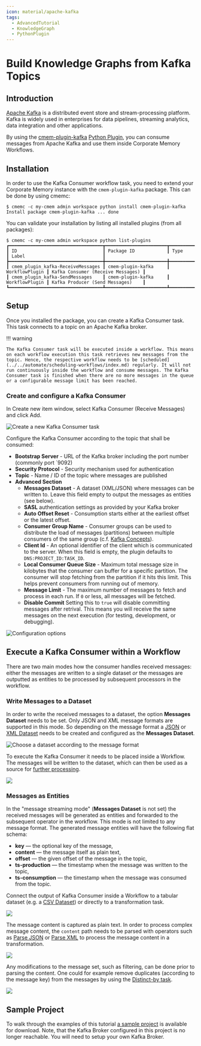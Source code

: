 ```yaml
---
icon: material/apache-kafka
tags:
  - AdvancedTutorial
  - KnowledgeGraph
  - PythonPlugin
---
```


# Build Knowledge Graphs from Kafka Topics

## Introduction

[Apache Kafka](https://kafka.apache.org/) is a distributed event store and stream-processing platform.
Kafka is widely used in enterprises for data pipelines, streaming analytics, data integration and other applications.

By using the [cmem-plugin-kafka](https://pypi.org/project/cmem-plugin-kafka/) [Python Plugin](../../develop/python-plugins/index.md), you can consume messages from Apache Kafka and use them inside Corporate Memory Workflows.

## Installation

In order to use the Kafka Consumer workflow task, you need to extend your Corporate Memory instance with the `cmem-plugin-kafka` package.
This can be done by using cmemc:

```shell-session title="Installing cmem-plugin-kafka on the instance 'my-cmem'"
$ cmemc -c my-cmem admin workspace python install cmem-plugin-kafka
Install package cmem-plugin-kafka ... done
```

You can validate your installation by listing all installed plugins (from all packages):

```shell-session
$ cmemc -c my-cmem admin workspace python list-plugins
┏━━━━━━━━━━━━━━━━━━━━━━━━━━━━━━━━━━━┳━━━━━━━━━━━━━━━━━━━━━━━┳━━━━━━━━━━━━━━━━┳━━━━━━━━━━━━━━━━━━━━━━━━━━━━━━━━━━━┓
┃ ID                                ┃ Package ID            ┃ Type           ┃ Label                             ┃
┣━━━━━━━━━━━━━━━━━━━━━━━━━━━━━━━━━━━╋━━━━━━━━━━━━━━━━━━━━━━━╋━━━━━━━━━━━━━━━━╋━━━━━━━━━━━━━━━━━━━━━━━━━━━━━━━━━━━┫
┃ cmem_plugin_kafka-ReceiveMessages ┃ cmem-plugin-kafka     ┃ WorkflowPlugin ┃ Kafka Consumer (Receive Messages) ┃
┃ cmem_plugin_kafka-SendMessages    ┃ cmem-plugin-kafka     ┃ WorkflowPlugin ┃ Kafka Producer (Send Messages)    ┃
┗━━━━━━━━━━━━━━━━━━━━━━━━━━━━━━━━━━━┻━━━━━━━━━━━━━━━━━━━━━━━┻━━━━━━━━━━━━━━━━┻━━━━━━━━━━━━━━━━━━━━━━━━━━━━━━━━━━━┛
```

## Setup

Once you installed the package, you can create a Kafka Consumer task. This task connects to a topic on an Apache Kafka broker.

!!! warning

    The Kafka Consumer task will be executed inside a workflow. This means on each workflow execution this task retrieves new messages from the topic. Hence, the respective workflow needs to be [scheduled](../../automate/scheduling-workflows/index.md) regularly. It will not run continuously inside the workflow and consume messages. The Kafka Consumer task is finished when there are no more messages in the queue or a configurable message limit has been reached.

### Create and configure a Kafka Consumer

In Create new item window, select Kafka Consumer (Receive Messages) and click Add.

![Create a new Kafka Consumer task](create-kafka-consumer.png)<!-- 24.1 -->

Configure the Kafka Consumer according to the topic that shall be consumed:

-   **Bootstrap Server** - URL of the Kafka broker including the port number (commonly port ´9092)
-   **Security Protocol** - Security mechanism used for authentication
-   **Topic** - Name / ID of the topic where messages are published
-   **Advanced Section**
    -   **Messages Dataset** - A dataset (XML/JSON) where messages can be written to. Leave this field empty to output the messages as entities (see below).
    -   **SASL** authentication settings as provided by your Kafka broker
    -   **Auto Offset Reset** - Consumption starts either at the earliest offset or the latest offset.
    -   **Consumer Group Name** - Consumer groups can be used to distribute the load of messages (partitions) between multiple consumers of the same group (c.f. [Kafka Concepts](https://docs.confluent.io/platform/current/clients/consumer.html#concepts)).
    -   **Client Id** - An optional identifier of the client which is communicated to the server. When this field is empty, the plugin defaults to `DNS:PROJECT_ID:TASK_ID`.
    -   **Local Consumer Queue Size** - Maximum total message size in kilobytes that the consumer can buffer for a specific partition. The consumer will stop fetching from the partition if it hits this limit. This helps prevent consumers from running out of memory.
    -   **Message Limit** - The maximum number of messages to fetch and process in each run. If `0` or less, all messages will be fetched.
    -   **Disable Commit** Setting this to `true` will disable committing messages after retrival. This means you will receive the same messages on the next execution (for testing, development, or debugging).

![Configuration options](configure-kafka-consumer.png)<!-- 24.1 -->

## Execute a Kafka Consumer within a Workflow

There are two main modes how the consumer handles received messages: either the messages are written to a single dataset *or* the messages are outputted as entities to be processed by subsequent processors in the workflow.

### Write Messages to a Dataset

In order to write the received messages to a dataset, the option **Messages Dataset** needs to be set. Only JSON and XML message formats are supported in this mode. So depending on the message format a [JSON](../../deploy-and-configure/configuration/dataintegration/plugin-reference/index.md#json) or [XML Dataset](../../deploy-and-configure/configuration/dataintegration/plugin-reference/index.md#xml) needs to be created and configured as the **Messages Dataset**.

![Choose a dataset according to the message format](configure-message-dataset.png)<!-- 24.1 -->

To execute the Kafka Consumer it needs to be placed inside a Workflow. The messages will be written to the dataset, which can then be used as a source for [further processing](../lift-data-from-json-and-xml-sources/index.md).

![](demo-wf-1.png)<!-- 24.1 -->

### Messages as Entities

In the "message streaming mode" (**Messages Dataset** is not set) the received messages will be generated as entities and forwarded to the subsequent operator in the workflow. This mode is not limited to any message format. The generated message entities will have the following flat schema:

-   **key** — the optional key of the message,
-   **content** — the message itself as plain text,
-   **offset** — the given offset of the message in the topic,
-   **ts-production** — the timestamp when the message was written to the topic,
-   **ts-consumption** — the timestamp when the message was consumed from the topic.

Connect the output of Kafka Consumer inside a Workflow to a tabular dataset (e.g. a [CSV Dataset](../../deploy-and-configure/configuration/dataintegration/plugin-reference/index.md#csv)) or directly to a transformation task.

![](demo-wf-2.png)<!-- 24.1 -->

The message content is captured as plain text. In order to process complex message content, the `content` path needs to be parsed with operators such as [Parse JSON](../../deploy-and-configure/configuration/dataintegration/plugin-reference/index.md#parse-json) or [Parse XML](../../deploy-and-configure/configuration/dataintegration/plugin-reference/index.md#parse-xml) to process the message content in a transformation.

![](demo-wf-3.png)<!-- 24.1 -->

Any modifications to the message set, such as filtering, can be done prior to parsing the content. One could for example remove duplicates (according to the message key) from the messages by using the [Distinct-by task](../../deploy-and-configure/configuration/dataintegration/plugin-reference/index.md#distinct-by).

![](demo-wf-4.png)<!-- 24.1 -->

## Sample Project

To walk through the examples of this tutorial [a sample project](DEMOKAFKACONSUMER.zip) is available for download. Note, that the Kafka Broker configured in this project is no longer reachable. You will need to setup your own Kafka Broker.
